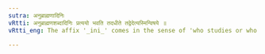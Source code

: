 ```yaml
---
sutra: अनुब्राह्मणादिनिः
vRtti: अनुब्राह्मणशब्दादिनिः प्रत्ययो भवति तदधीते तद्वेदेत्यस्मिन्विषये ॥
vRtti_eng: The affix '_ini_' comes in the sense of 'who studies or who knows', after the word '_anubrahmana_'.

---
```


